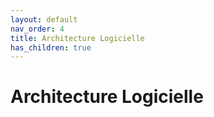 ```yaml
---
layout: default
nav_order: 4
title: Architecture Logicielle
has_children: true
---
```


# Architecture Logicielle 